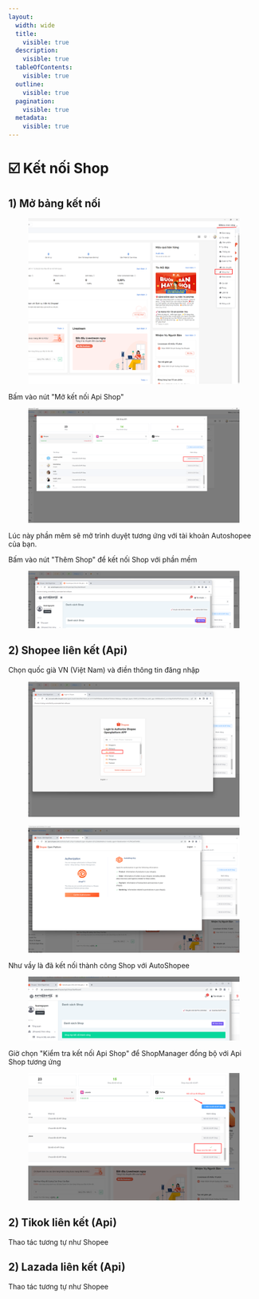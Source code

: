 ```yaml
---
layout:
  width: wide
  title:
    visible: true
  description:
    visible: true
  tableOfContents:
    visible: true
  outline:
    visible: true
  pagination:
    visible: true
  metadata:
    visible: true
---
```


# ☑️ Kết nối Shop

## 1) Mở bảng kết nối

<figure><img src="../../.gitbook/assets/image (6).png" alt=""><figcaption></figcaption></figure>

Bấm vào nút "Mở kết nối Api Shop"

<figure><img src="../../.gitbook/assets/image (1).png" alt=""><figcaption></figcaption></figure>

Lúc này phần mêm sẽ mở trình duyệt tương ứng với tài khoản Autoshopee của bạn.

Bấm vào nút "Thêm Shop" để kết nối Shop với phần mềm

<figure><img src="../../.gitbook/assets/image (3).png" alt=""><figcaption></figcaption></figure>

## 2) Shopee liên kết (Api)

Chọn quốc già VN (Việt Nam) và điền thông tin đăng nhập

<figure><img src="../../.gitbook/assets/image (5).png" alt=""><figcaption></figcaption></figure>

<figure><img src="../../.gitbook/assets/image (7).png" alt=""><figcaption></figcaption></figure>

Như vầy là đã kết nối thành công Shop với AutoShopee

<figure><img src="../../.gitbook/assets/image (8).png" alt=""><figcaption></figcaption></figure>

Giờ chọn "Kiểm tra kết nối Api Shop" để ShopManager đồng bộ với Api Shop tương ứng

<figure><img src="../../.gitbook/assets/image (9).png" alt=""><figcaption></figcaption></figure>

## 2) Tikok liên kết (Api)

Thao tác tương tự như Shopee

## 2) Lazada liên kết (Api)

Thao tác tương tự như Shopee
